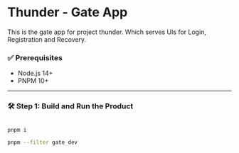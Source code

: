 # Thunder - Gate App

This is the gate app for project thunder. Which serves UIs for Login, Registration and Recovery. 

### ✅ Prerequisites

- Node.js 14+
- PNPM 10+

---

### 🛠 Step 1: Build and Run the Product

```bash

pnpm i

pnpm --filter gate dev
```
